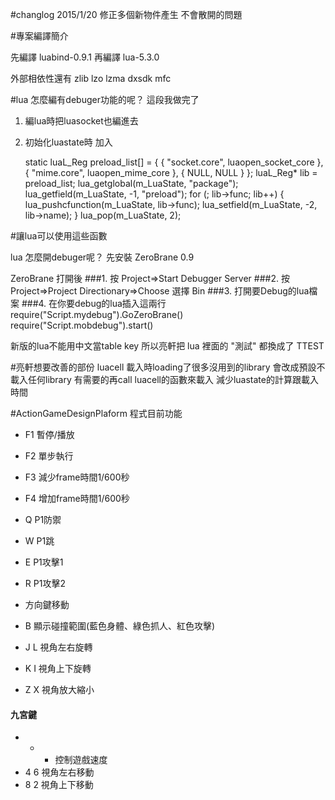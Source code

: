 #changlog  2015/1/20
修正多個新物件產生 不會散開的問題

#專案編譯簡介

先編譯 luabind-0.9.1
再編譯 lua-5.3.0

外部相依性還有
zlib lzo lzma dxsdk mfc

#lua 怎麼編有debuger功能的呢？
這段我做完了
1. 編lua時把luasocket也編進去
2. 初始化luastate時
加入
    
	static luaL_Reg preload_list[] = {
    	{ "socket.core", luaopen_socket_core },
    	{ "mime.core", luaopen_mime_core },
    	{ NULL, NULL }
    };
    luaL_Reg* lib = preload_list;
    lua_getglobal(m_LuaState, "package");
    lua_getfield(m_LuaState, -1, "preload");
    for (; lib->func; lib++)
    {
    	lua_pushcfunction(m_LuaState, lib->func);
    	lua_setfield(m_LuaState, -2, lib->name);
    }
    lua_pop(m_LuaState, 2);

#讓lua可以使用這些函數

lua 怎麼開debuger呢？
先安裝 ZeroBrane 0.9

ZeroBrane 打開後
###1. 按 Project=>Start Debugger Server
###2. 按 Project=>Project Directionary=>Choose
選擇 Bin 
###3. 打開要Debug的lua檔案
###4.  在你要debug的lua插入這兩行
require("Script.mydebug").GoZeroBrane()
require("Script.mobdebug").start()
   

新版的lua不能用中文當table key
所以亮軒把 lua 裡面的 "測試" 都換成了 TTEST

   
#亮軒想要改善的部份
	luacell 載入時loading了很多沒用到的library
	會改成預設不載入任何library
	有需要的再call luacell的函數來載入
	減少luastate的計算跟載入時間
   
#ActionGameDesignPlaform 程式目前功能

- F1 暫停/播放 
- F2 單步執行
- F3 減少frame時間1/600秒
- F4 增加frame時間1/600秒

- Q P1防禦
- W P1跳
- E P1攻擊1
- R P1攻擊2
- 方向鍵移動


- B 顯示碰撞範圍(藍色身體、綠色抓人、紅色攻擊)

- J L 視角左右旋轉
- K I 視角上下旋轉
- Z X 視角放大縮小

#### 九宮鍵
- + - 控制遊戲速度
- 4 6 視角左右移動
- 8 2 視角上下移動

